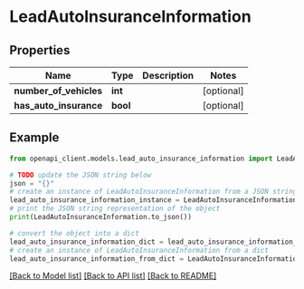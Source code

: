 # LeadAutoInsuranceInformation


## Properties

Name | Type | Description | Notes
------------ | ------------- | ------------- | -------------
**number_of_vehicles** | **int** |  | [optional] 
**has_auto_insurance** | **bool** |  | [optional] 

## Example

```python
from openapi_client.models.lead_auto_insurance_information import LeadAutoInsuranceInformation

# TODO update the JSON string below
json = "{}"
# create an instance of LeadAutoInsuranceInformation from a JSON string
lead_auto_insurance_information_instance = LeadAutoInsuranceInformation.from_json(json)
# print the JSON string representation of the object
print(LeadAutoInsuranceInformation.to_json())

# convert the object into a dict
lead_auto_insurance_information_dict = lead_auto_insurance_information_instance.to_dict()
# create an instance of LeadAutoInsuranceInformation from a dict
lead_auto_insurance_information_from_dict = LeadAutoInsuranceInformation.from_dict(lead_auto_insurance_information_dict)
```
[[Back to Model list]](../README.md#documentation-for-models) [[Back to API list]](../README.md#documentation-for-api-endpoints) [[Back to README]](../README.md)



